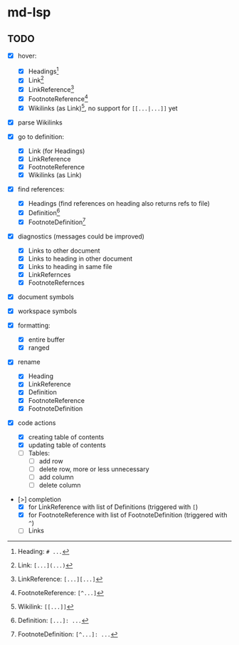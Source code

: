 # md-lsp

## TODO

* [x] hover:
    - [x] Headings[^heading] 
    - [x] Link[^link]
    - [x] LinkReference[^link-ref]
    - [x] FootnoteReference[^footnote-ref]
    - [x] Wikilinks (as Link)[^wikilink], no support for `[[...|...]]` yet

* [x] parse Wikilinks

* [x] go to definition:
    - [x] Link (for Headings)
    - [x] LinkReference
    - [x] FootnoteReference
    - [x] Wikilinks (as Link)

* [x] find references:
    - [x] Headings (find references on heading also returns refs to file)
    - [x] Definition[^definition]
    - [x] FootnoteDefinition[^footnote-def]

* [x] diagnostics (messages could be improved)
    - [x] Links to other document
    - [x] Links to heading in other document
    - [x] Links to heading in same file
    - [x] LinkRefernces
    - [x] FootnoteRefernces

* [x] document symbols
* [x] workspace symbols
* [x] formatting:
    - [x] entire buffer
    - [x] ranged

* [x] rename
    - [x] Heading
    - [x] LinkReference
    - [x] Definition
    - [x] FootnoteReference
    - [x] FootnoteDefinition

* [x] code actions
    - [x] creating table of contents
    - [x] updating table of contents
    - [ ] Tables:
        - [ ] add row
        - [ ] delete row, more or less unnecessary
        - [ ] add column
        - [ ] delete column
 
* [>] completion
    - [x] for LinkReference with list of Definitions (triggered with `[`)
    - [x] for FootnoteReference with list of FootnoteDefinition (triggered
        with `^`)
    - [ ] Links

[^heading]: Heading: `# ...`
[^link]: Link: `[...](...)`
[^link-ref]: LinkReference: `[...][...]`
[^footnote-ref]: FootnoteReference: `[^...]`
[^wikilink]: Wikilink: `[[...]]`
[^definition]: Definition: `[...]: ...`
[^footnote-def]: FootnoteDefinition: `[^...]: ...`
